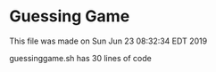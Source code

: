 # Guessing Game
 
This file was made on 
Sun Jun 23 08:32:34 EDT 2019
 
guessinggame.sh has 30 lines of code
